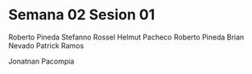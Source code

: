 # Semana 02 Sesion 01

Roberto Pineda
Stefanno Rossel
Helmut Pacheco
Roberto Pineda 
Brian Nevado
Patrick Ramos


Jonatnan Pacompia 